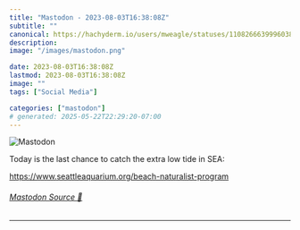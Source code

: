 ```yaml
---
title: "Mastodon - 2023-08-03T16:38:08Z"
subtitle: ""
canonical: https://hachyderm.io/users/mweagle/statuses/110826663999603819
description:
image: "/images/mastodon.png"

date: 2023-08-03T16:38:08Z
lastmod: 2023-08-03T16:38:08Z
image: ""
tags: ["Social Media"]

categories: ["mastodon"]
# generated: 2025-05-22T22:29:20-07:00
---
```

![Mastodon](/images/mastodon.png)

<p>Today is the last chance to catch the extra low tide in SEA: </p><p><a href="https://www.seattleaquarium.org/beach-naturalist-program" target="_blank" rel="nofollow noopener noreferrer" translate="no"><span class="invisible">https://www.</span><span class="ellipsis">seattleaquarium.org/beach-natu</span><span class="invisible">ralist-program</span></a></p>


###### [Mastodon Source 🐘](https://hachyderm.io/@mweagle/110826663999603819)

___
